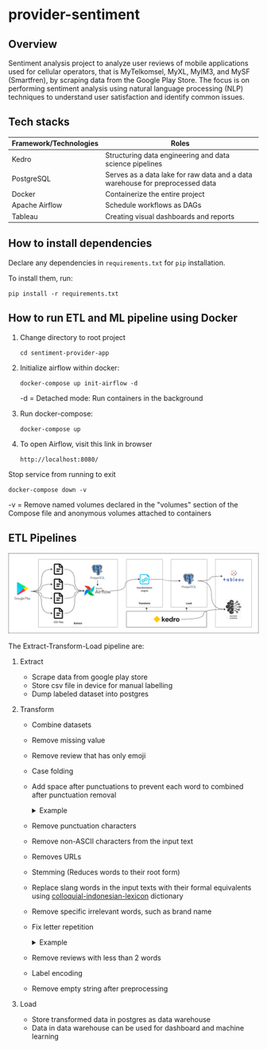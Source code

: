 # provider-sentiment

## Overview

Sentiment analysis project to analyze user reviews of mobile applications used for cellular operators, that is MyTelkomsel, MyXL, MyIM3, and MySF (Smartfren), by scraping data from the Google Play Store. The focus is on performing sentiment analysis using natural language processing (NLP) techniques to understand user satisfaction and identify common issues.

## Tech stacks

| Framework/Technologies | Roles                                                                         |
| ---------------------- | ----------------------------------------------------------------------------- |
| Kedro                  | Structuring data engineering and data science pipelines                       |
| PostgreSQL             | Serves as a data lake for raw data and a data warehouse for preprocessed data |
| Docker                 | Containerize the entire project                                               |
| Apache Airflow         | Schedule workflows as DAGs                                                    |
| Tableau                | Creating visual dashboards and reports                                        |

<!-- ## Rules and guidelines

In order to get the best out of the template:

* Don't remove any lines from the `.gitignore` file we provide
* Make sure your results can be reproduced by following a [data engineering convention](https://docs.kedro.org/en/stable/faq/faq.html#what-is-data-engineering-convention)
* Don't commit data to your repository
* Don't commit any credentials or your local configuration to your repository. Keep all your credentials and local configuration in `conf/local/` -->

## How to install dependencies

Declare any dependencies in `requirements.txt` for `pip` installation.

To install them, run:

```
pip install -r requirements.txt
```

## How to run ETL and ML pipeline using Docker

1. Change directory to root project

   ```
   cd sentiment-provider-app
   ```

2. Initialize airflow within docker:

   ```
   docker-compose up init-airflow -d
   ```

   -d = Detached mode: Run containers in the background

3. Run docker-compose:

   ```
   docker-compose up
   ```

4. To open Airflow, visit this link in browser
   ```
   http://localhost:8080/
   ```

Stop service from running to exit

```
docker-compose down -v
```

-v = Remove named volumes declared in the "volumes" section of the Compose file and anonymous volumes attached to containers

## ETL Pipelines

![etl_pipeline](https://github.com/anggapark/sentiment-provider-app/blob/main/asset/etl_pipeline.png?raw=true)

The Extract-Transform-Load pipeline are:

1.  Extract
    - Scrape data from google play store
    - Store csv file in device for manual labelling
    - Dump labeled dataset into postgres
2.  Transform

    - Combine datasets
    - Remove missing value
    - Remove review that has only emoji
    - Case folding
    - Add space after punctuations to prevent each word to combined after punctuation removal
      <details>
      <summary>Example</summary>
      <br>

           Input: "Aplikasi yang sangat buruk,jelek,pembohong"
           Output: "Aplikasi yang sangat buruk, jelek, pembohong"

      </details>

    - Remove punctuation characters
    - Remove non-ASCII characters from the input text
    - Removes URLs
    - Stemming (Reduces words to their root form)
    - Replace slang words in the input texts with their formal equivalents using [colloquial-indonesian-lexicon](https://github.com/anggapark/sentiment-provider-app/blob/main/colloquial-indonesian-lexicon-v3.csv) dictionary
    - Remove specific irrelevant words, such as brand name
    - Fix letter repetition
      <details>
      <summary>Example</summary>
      <br>

          "mmantap" -> "mantap",
          "mannntap" -> "mantap",
          "mantapp" -> "mantap"

      </details>

    - Remove reviews with less than 2 words
    - Label encoding
    - Remove empty string after preprocessing

3.  Load
    - Store transformed data in postgres as data warehouse
    - Data in data warehouse can be used for dashboard and machine learning
